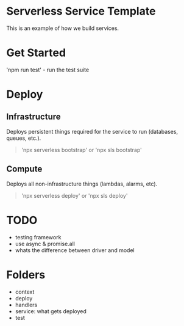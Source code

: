 # Serverless Service Template

This is an example of how we build services.

# Get Started

'npm run test' - run the test suite

# Deploy

## Infrastructure
Deploys persistent things required for the service to run (databases, queues, etc.).


> 'npx serverless bootstrap' or 'npx sls bootstrap'

## Compute
Deploys all non-infrastructure things (lambdas, alarms, etc).

> 'npx serverless deploy' or 'npx sls deploy'

# TODO
- testing framework
- use async & promise.all
- whats the difference between driver and model

# Folders

- context
- deploy
- handlers
- service: what gets deployed
- test
